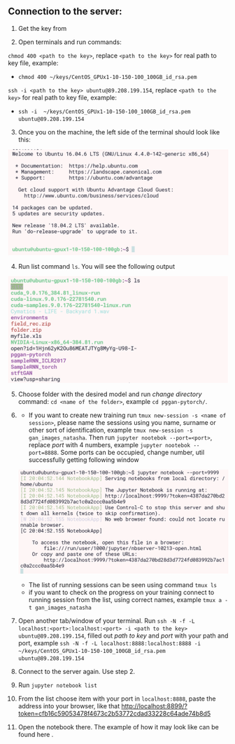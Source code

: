 ## Connection to the server:
1. Get the key from

2. Open terminals and run commands:

`chmod 400 <path to the key>`, replace `<path to the key>` for real path to key file, example:

+ ``` chmod 400 ~/keys/CentOS_GPUx1-10-150-100_100GB_id_rsa.pem ```

`ssh -i <path to the key> ubuntu@89.208.199.154`, replace `<path to the key>` for real path to key file, example:

+ `ssh -i  ~/keys/CentOS_GPUx1-10-150-100_100GB_id_rsa.pem ubuntu@89.208.199.154`     


3. Once you on the machine, the left side of the terminal should look like this:

![](intro.png)

4. Run list command
`ls`. You will see the following output

![](models.png)

5. Choose folder with the desired model and run _change directory_ command: `cd <name of the folder>`, example `cd pggan-pytorch/`.
6.
    + If you want to create new training run `tmux new-session -s <name of session>`, please name the sessions using you name, surname or other sort of identification, example `tmux new-session -s gan_images_natasha`. Then run `jupyter nootebok --port=<port>`, replace _port_ with 4 numbers, example `jupyter nootebok --port=8888`. Some ports can be occupied, change number, util successfully getting following window

    ![](jupyter.png)

    + The list of running sessions can be seen using command `tmux ls`
    + if you want to check on the progress on your training connect to running session from the list, using correct names, example `tmux a -t gan_images_natasha`

7. Open another tab/window of your terminal. Run `ssh -N -f -L localhost:<port>:localhost:<port> -i <path to the key> ubuntu@89.208.199.154`, filled out _path to key_ and _port_ with your path and port, example `ssh -N -f -L localhost:8888:localhost:8888 -i ~/keys/CentOS_GPUx1-10-150-100_100GB_id_rsa.pem ubuntu@89.208.199.154`

8. Connect to the server again. Use step 2.
9. Run `jupyter notebook list`
10. From the list choose item with your port in `localhost:8888`, paste the address into your browser, like that [http://localhost:8899/?token=cfb16c59053478f4673c2b53772cdad33228c64ade74b8d5](http://localhost:8899/?token=cfb16c59053478f4673c2b53772cdad33228c64ade74b8d5)

11. Open the notebook there. The example of how it may look like can be found here []().

